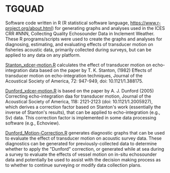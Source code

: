 # TGQUAD
Software code written in R (R statistical software language, https://www.r-project.org/about.html) for generating graphs and analyses used in the ICES CRR #NNN, Collecting Quality Echosounder Data in Inclement Weather. These R programs/scripts were used to create the graphs and analyses for diagnosing, estimating, and evaluating effects of transducer motion on fisheries acoustic data, primarily collected during surveys, but can be applied to any data on any platform.

[Stanton_xdcer-motion.R](Stanton_xdcer-motion.R) calculates the effect of transducer motion on echo-integration data based on the paper by T. K. Stanton, (1982) Effects of transducer motion on echo-integration techniques, Journal of the Acoustical Society of America, 72: 947-949, doi: 10.1121/1.388175.

[Dunford_xdcer-motion.R](Dunford_xdcer-motion.R) is based on the paper by A. J. Dunford (2005) Correcting echo-integration daa for transducer motion, Journal of the Acoustical Society of America, 118: 2121-2123 (doi: 10.1121/1.2005927), which derives a correction factor based on Stanton's work (essentially the inverse of Stanton's results), that can be applied to echo-integration (e.g., Sv) data. This correction factor is implemented in some data processing software (e.g., Echoview).

[Dunford_Motion-Correction.R](Dunford_Motion-Correction.R) generates diagnostic graphs that can be used to evaluate the effect of transducer motion on acoustic survey data. These diagnostics can be generated for previously-collected data to determine whether to apply the "Dunford" correction, or generated while at sea during a survey to evaluate the effects of vessel motion on in-situ echosounder data and potentially be used to assist with the decision making process as to whether to continue surveying or modify data collection plans.   


